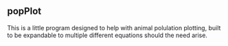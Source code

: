 ## popPlot

This is a little program designed to help with animal polulation plotting, built to be expandable to multiple different equations should the need arise.
